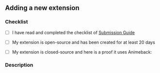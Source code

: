 <!--
Thank you for your PR!
Please take a moment to complete this guide, it helps us to understand the objective of your PR and makes it easier to review.
If you're not adding a new extensions, you can skip the following.
-->

## Adding a new extension

### Checklist

- [ ] I have read and completed the checklist of [Submission Guide](https://github.com/TaiStudio/animeback-submit/blob/master/contributing.md#submission-guidelines)
- [ ] My extension is open-source and has been created for at least 20 days
- [ ] My extension is closed-source and here is a proof it uses Animeback:


### Description

<!--
Please include here a little description, screenshots and URLs of your extensions to make your submission review easier for the folks
-->
